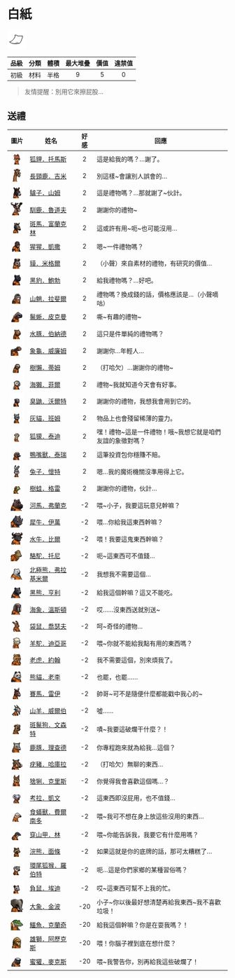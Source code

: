 # 白紙

![img](images/item_pic_BZ.png)

|品級|分類|體積|最大堆疊|價值|違禁值|
|:--:|:--:|:--:|:--:|:--:|:--:|
|初級|材料|半格|9|5|0|

> 友情提醒：別用它來擦屁股…

## 送禮

|圖片|姓名|好感|回應|
|:--:|--|:--:|--|
|![img](images/fox.png)|[狐貍．托馬斯](狐貍．托馬斯.md)|2|這是給我的嗎？…謝了。|
|![img](images/giraffe.png)|[長頸鹿．吉米](長頸鹿．吉米.md)|2|別這樣\~會讓別人誤會的…|
|![img](images/donkey.png)|[驢子．山姆](驢子．山姆.md)|2|這是禮物嗎？…那就謝了\~伙計。|
|![img](images/reindeer.png)|[馴鹿．魯道夫](馴鹿．魯道夫.md)|2|謝謝你的禮物\~|
|![img](images/zebra.png)|[斑馬．富蘭克林](斑馬．富蘭克林.md)|2|這或許有用\~呃\~也可能沒用…|
|![img](images/chimpanzee.png)|[猩猩．凱撒](猩猩．凱撒.md)|2|嗯\~一件禮物嗎？|
|![img](images/tapir.png)|[貘．米格爾](貘．米格爾.md)|2|（小聲）來自素材的禮物，有研究的價值…|
|![img](images/BlackPanther.png)|[黑豹．鮑勃](黑豹．鮑勃.md)|2|給我禮物嗎？…好吧。|
|![img](images/Mandrill.png)|[山魈．拉斐爾](山魈．拉斐爾.md)|2|禮物嗎？換成錢的話，價格應該是…（小聲嘀咕）|
|![img](images/MarineIguana.png)|[鬣蜥．皮克曼](鬣蜥．皮克曼.md)|2|嘶\~有趣的禮物\~|
|![img](images/Capybara.png)|[水豚．伯納德](水豚．伯納德.md)|2|這只是件單純的禮物嗎？|
|![img](images/Tortoise.png)|[象龜．威廉姆](象龜．威廉姆.md)|2|謝謝你…年輕人…|
|![img](images/sloth.png)|[樹懶．蒂姆](樹懶．蒂姆.md)|2|（打哈欠）…謝謝你的禮物\~|
|![img](images/SeaOtter.png)|[海獺．菲爾](海獺．菲爾.md)|2|禮物\~我就知道今天會有好事。|
|![img](images/skunk.png)|[臭鼬．沃爾特](臭鼬．沃爾特.md)|2|謝謝你的禮物，我想我會用到它的。|
|![img](images/cat.png)|[灰貓．班姆](灰貓．班姆.md)|2|物品上也會殘留稀薄的靈力。|
|![img](images/meerkat.png)|[狐獴．泰迪](狐獴．泰迪.md)|2|嘿！禮物\~這是一件禮物！哦\~我想它就是咱們友誼的象徵對嗎？|
|![img](images/platypus.png)|[鴨嘴獸．泰瑞](鴨嘴獸．泰瑞.md)|2|這筆投資包你穩賺不賠。|
|![img](images/rabbit.png)|[兔子．懷特](兔子．懷特.md)|2|嗯…我的魔術機關沒準用得上它。|
|![img](images/Treefrog.png)|[樹蛙．格雷](樹蛙．格雷.md)|2|謝謝你的禮物，伙計…|
|![img](images/hippopotamus.png)|[河馬．弗蘭克](河馬．弗蘭克.md)|-2|喂\~小子，我要這玩意兒幹嘛？|
|![img](images/rhinoceros.png)|[犀牛．伊萬](犀牛．伊萬.md)|-2|喂…你給我這東西幹嘛？|
|![img](images/AfricanBuffalo.png)|[水牛．比爾](水牛．比爾.md)|-2|喂！我要這鬼東西幹嘛？|
|![img](images/camel.png)|[駱駝．托尼](駱駝．托尼.md)|-2|呃\~這東西可不值錢…|
|![img](images/PolarBear.png)|[北極熊．弗拉基米爾](北極熊．弗拉基米爾.md)|-2|我想我不需要這個…|
|![img](images/BlackBear.png)|[黑熊．亨利](黑熊．亨利.md)|-2|給我這個幹嘛？這又不能吃。|
|![img](images/walrus.png)|[海象．溫斯頓](海象．溫斯頓.md)|-2|哎……沒東西送就別送\~|
|![img](images/kangaroo.png)|[袋鼠．喬瑟夫](袋鼠．喬瑟夫.md)|-2|呵\~奇怪的禮物…|
|![img](images/Alpaca.png)|[羊駝．迪亞哥](羊駝．迪亞哥.md)|-2|喂\~你就不能給我點有用的東西嗎？|
|![img](images/tiger.png)|[老虎．約翰](老虎．約翰.md)|-2|我不需要這個，別來煩我了。|
|![img](images/panda.png)|[熊貓．老李](熊貓．老李.md)|-2|也罷，也罷……|
|![img](images/horse.png)|[賽馬．雷伊](賽馬．雷伊.md)|-2|帥哥\~可不是隨便什麼都能戳中我心的\~|
|![img](images/goat.png)|[山羊．威爾伯](山羊．威爾伯.md)|-2|噓……|
|![img](images/SpottedHyaena.png)|[斑鬣狗．文森特](斑鬣狗．文森特.md)|-2|嘖\~我要這破爛干什麼？！|
|![img](images/DeerDolphin.png)|[鹿豚．理查德](鹿豚．理查德.md)|-2|你專程跑來就為給我…這個？|
|![img](images/Warthog.png)|[疣豬．哈庫拉](疣豬．哈庫拉.md)|-2|（打哈欠）無聊的東西…|
|![img](images/Lynx.png)|[猞猁．克里斯](猞猁．克里斯.md)|-2|你覺得我會喜歡這個嗎…？|
|![img](images/Koala.png)|[考拉．凱文](考拉．凱文.md)|-2|這東西即沒屁用，也不值錢…|
|![img](images/Anteater.png)|[食蟻獸．費爾南多](食蟻獸．費爾南多.md)|-2|喂\~我可不想在身上放這些沒用的東西…|
|![img](images/pangolin.png)|[穿山甲．林](穿山甲．林.md)|-2|喂\~你能告訴我，我要它有什麼用嗎？|
|![img](images/Raccoon.png)|[浣熊．面條](浣熊．面條.md)|-2|如果這就是你的底牌的話，那可太糟糕了…|
|![img](images/RingTailedLemur.png)|[環尾狐猴．羅伯特](環尾狐猴．羅伯特.md)|-2|呃…這是你們家鄉的某種習俗嗎？|
|![img](images/Possum.png)|[負鼠．埃迪](負鼠．埃迪.md)|-2|哎\~這東西可幫不上我的忙。|
|![img](images/elephant.png)|[大象．金波](大象．金波.md)|-20|小子\~你以後最好想清楚再給我東西\~我不喜歡垃圾！|
|![img](images/crocodile.png)|[鱷魚．克蘭奇](鱷魚．克蘭奇.md)|-20|給我這個幹嘛？你是在耍我嗎？！|
|![img](images/lion.png)|[雄獅．阿歷克斯](雄獅．阿歷克斯.md)|-20|喂！你腦子裡到底在想什麼？|
|![img](images/HoneyBadger.png)|[蜜獾．麥克斯](蜜獾．麥克斯.md)|-20|喂\~我警告你，別再給我這些破爛了！|

